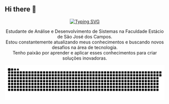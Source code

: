 ## Hi there 👋
<div align="center">
  <a href="https://git.io/typing-svg">
    <img src="https://readme-typing-svg.demolab.com?font=Fira+Code&weight=500&size=22&pause=1000&color=FFF&center=true&vCenter=true&random=false&width=524&lines=%E2%8A%B9+Bem-vindo+ao+meu+perfil!%E2%8A%B9+" alt="Typing SVG">
  </a>
</div>

<p align="center">
Estudante de Análise e Desenvolvimento de Sistemas na Faculdade Estácio de São José dos Campos.<br>
Estou constantemente atualizando meus conhecimentos e buscando novos desafios na área de tecnologia.<br>
Tenho paixão por aprender e aplicar esses conhecimentos para criar soluções inovadoras.
</p>

<picture align="center">
  <source media="(prefers-color-scheme: dark)" srcset="https://raw.githubusercontent.com/sidneyjsilva/sidneyjsilva/output/github-contribution-grid-snake-dark.svg">
  <source media="(prefers-color-scheme: light)" srcset="https://raw.githubusercontent.com/sidneyjsilva/sidneyjsilva/output/github-contribution-grid-snake-dark.svg">
  <img align="center" alt="github contribution grid snake animation" src="https://raw.githubusercontent.com/sidneyjsilva/sidneyjsilva/output/github-contribution-grid-snake.svg">
</picture>
